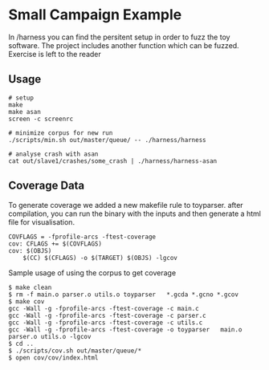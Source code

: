 # Small Campaign Example

In /harness you can find the persitent setup in order to fuzz
the toy software. The project includes another function which can
be fuzzed. Exercise is left to the reader

## Usage

```
# setup
make
make asan
screen -c screenrc

# minimize corpus for new run
./scripts/min.sh out/master/queue/ -- ./harness/harness

# analyse crash with asan
cat out/slave1/crashes/some_crash | ./harness/harness-asan
```

## Coverage Data

To generate coverage we added a new makefile rule to toyparser.
after compilation, you can run the binary with the inputs and then
generate a html file for visualisation.

```
COVFLAGS = -fprofile-arcs -ftest-coverage
cov: CFLAGS += $(COVFLAGS)
cov: $(OBJS)
	$(CC) $(CFLAGS) -o $(TARGET) $(OBJS) -lgcov

```

Sample usage of using the corpus to get coverage

```
$ make clean 
$ rm -f main.o parser.o utils.o toyparser   *.gcda *.gcno *.gcov
$ make cov 
gcc -Wall -g -fprofile-arcs -ftest-coverage -c main.c
gcc -Wall -g -fprofile-arcs -ftest-coverage -c parser.c
gcc -Wall -g -fprofile-arcs -ftest-coverage -c utils.c
gcc -Wall -g -fprofile-arcs -ftest-coverage -o toyparser   main.o parser.o utils.o -lgcov
$ cd ..
$ ./scripts/cov.sh out/master/queue/*
$ open cov/cov/index.html

```


